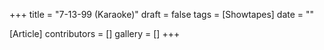 +++
title = "7-13-99 (Karaoke)"
draft = false
tags = [Showtapes]
date = ""

[Article]
contributors = []
gallery = []
+++